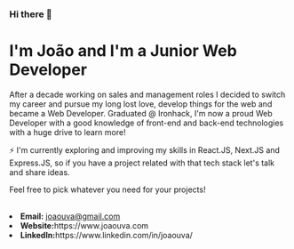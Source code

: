### Hi there 👋

<h1>I'm João and I'm a Junior Web Developer</h1>

<p>After a decade working on sales and management roles I decided to switch my career and pursue my long lost love, develop things for the web and became a Web Developer.
Graduated @ Ironhack, I'm now a proud Web Developer with a good knowledge of front-end and back-end technologies with a huge drive to learn more!


⚡ I'm currently exploring and improving my skills in React.JS, Next.JS and Express.JS, so if you have a project related with that tech stack let's talk and share ideas.
<p>

 Feel free to pick whatever you need for your projects!
  <br></br>

<li><strong>Email:</strong> <a href="mailto:joaouva@gmail.com">joaouva@gmail.com</a></li>
<li><strong>Website:</strong>https://www.joaouva.com</li>
<li><strong>LinkedIn:</strong>https://www.linkedin.com/in/joaouva/</li>


<!--
**Joaouva/joaouva** is a ✨ _special_ ✨ repository because its `README.md` (this file) appears on your GitHub profile.

Here are some ideas to get you started:

- 🔭 I’m currently working on ...
- 🌱 I’m currently learning ...
- 👯 I’m looking to collaborate on ...
- 🤔 I’m looking for help with ...
- 💬 Ask me about ...
- 📫 How to reach me: ...
- 😄 Pronouns: ...
- ⚡ Fun fact: ...
-->
